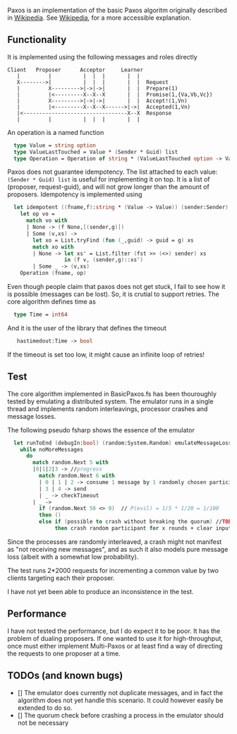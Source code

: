 Paxos is an implementation of the basic Paxos algoritm originally described in
[Wikipedia](http://research.microsoft.com/en-us/um/people/lamport/pubs/pubs.html#time-clocks). See [Wikipedia](https://en.wikipedia.org/wiki/Paxos_(computer_science)), for a more accessible explanation.

## Functionality

It is implemented using the following messages and roles directly

```
Client   Proposer      Acceptor     Learner
   |         |          |  |  |       |  |
   X-------->|          |  |  |       |  |  Request
   |         X--------->|->|->|       |  |  Prepare(1)
   |         |<---------X--X--X       |  |  Promise(1,{Va,Vb,Vc})
   |         X--------->|->|->|       |  |  Accept!(1,Vn)
   |         |<---------X--X--X------>|->|  Accepted(1,Vn)
   |<---------------------------------X--X  Response
   |         |          |  |  |       |  |
```

An operation is a named function
```fsharp
  type Value = string option
  type ValueLastTouched = Value * (Sender * Guid) list
  type Operation = Operation of string * (ValueLastTouched option -> ValueLastTouched)
```

Paxos does not guarantee idempotency. The list attached to each value: ```(Sender * Guid) list``` is useful for implementing it on top. 
It is a list of (proposer, request-guid), and will not grow longer than the amount of proposers.
Idempotency is implemented using
```fsharp
  let idempotent ((fname,f):string * (Value -> Value)) (sender:Sender) (g:System.Guid) : Operation =
    let op vo = 
      match vo with
      | None -> (f None,[(sender,g)])
      | Some (v,xs) -> 
        let xo = List.tryFind (fun (_,guid) -> guid = g) xs
        match xo with
        | None -> let xs' = List.filter (fst >> (<>) sender) xs
                  in (f v, (sender,g)::xs')
        | Some _ -> (v,xs)
    Operation (fname, op)
```

Even though people claim that paxos does not get stuck, I fail to see how it is possible (messages can be lost).
So, it is crutial to support retries. The core algorithm defines time as
```fsharp
  type Time = int64
```
And it is the user of the library that defines the timeout
```fsharp
   hastimedout:Time -> bool
```
If the timeout is set too low, it might cause an infinite loop of retries! 

## Test

The core algorithm implemented in BasicPaxos.fs has been thouroughly tested by emulating a distributed system.
The emulator runs in a single thread and implements random interleavings, processor crashes and message losses.

The following pseudo fsharp shows the essence of the emulator
```fsharp
  let runToEnd (debugIn:bool) (random:System.Random) emulateMessageLosses quorumSize participants result = 
    while noMoreMessages
      do
        match random.Next 5 with
        |0|1|2|3 -> //progress
          match random.Next 6 with
          | 0 | 1 | 2 -> consume 1 message by 1 randomly chosen participant
          | 3 | 4 -> send
          | _ -> checkTimeout
        | _ ->
          if (random.Next 50 <> 0)  // P(evil) = 1/5 * 1/20 = 1/100
          then () 
          else if (possible to crash without breaking the quorum) //TODO This should not be necessary
		       then crash random participant for x rounds + clear input messages
```

Since the processes are randomly interleaved, a crash might not manifest as "not receiving new messages", 
and as such it also models pure message loss (albeit with a somewhat low probability).

The test runs 2*2000 requests for incrementing a common value by two clients targeting each their proposer.

I have not yet been able to produce an inconsistence in the test.


## Performance
I have not tested the performance, but I do expect it to be poor. It has the problem of dualing proposers. 
If one wanted to use it for high-throughput, once must either implement Multi-Paxos or at least find a way 
of directing the requests to one proposer at a time.


## TODOs (and known bugs)

 - [] The emulator does currently not duplicate messages, and in fact the algorithm does not yet handle this scenario. It could however easily be extended to do so.
 - [] The quorum check before crashing a process in the emulator should not be necessary

